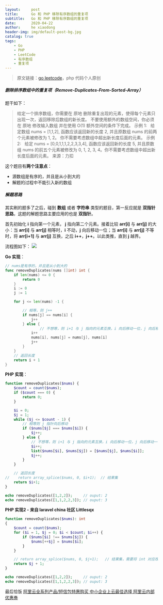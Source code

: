 ```yaml
---
layout:     post
title:      Go 和 PHP 移除有序数组的重复项
subtitle:   Go 和 PHP 移除有序数组的重复项
date:       2020-04-22
author:     he xiaodong
header-img: img/default-post-bg.jpg
catalog: true
tags:
    - Go
    - PHP
    - LeetCode
    - 有序数组
    - 重复项
---
```


> 原文链接：[go leetcode](https://github.com/wx-satellite/learning-algorithm)，php 代码个人原创

##### 删除排序数组中的重复项（Remove-Duplicates-From-Sorted-Array）
题干如下：
>给定一个排序数组，你需要在 原地 删除重复出现的元素，使得每个元素只出现一次，返回移除后数组的新长度。
不要使用额外的数组空间，你必须在 原地 修改输入数组 并在使用 O(1) 额外空间的条件下完成。
示例 1:
&nbsp;&nbsp;给定数组 nums = [1,1,2], 
函数应该返回新的长度 2, 并且原数组 nums 的前两个元素被修改为 1, 2。 你不需要考虑数组中超出新长度后面的元素。
示例 2:
&nbsp;&nbsp;给定 nums = [0,0,1,1,1,2,2,3,3,4],
函数应该返回新的长度 5, 并且原数组 nums 的前五个元素被修改为 0, 1, 2, 3, 4。你不需要考虑数组中超出新长度后面的元素。
来源：力扣

这个题目有**两个注意点**： 
*  源数组是有序的，并且是从小到大的
*  解题的过程中不能引入新的数组

##### 解题思路
其实刷的题多了之后，碰到 **数组** 或者 **字符串** 类型的题目，第一反应就是 **双指针思路**，这题的解题思路主要应用的也是 **双指针**。

首先初始化 **i** 指向第一个元素， **j** 指向第二个元素。接着比较 **arr[i]** 与 **arr[j]** 的大小：当 **arr[i]** 与 **arr[j]** 相等时，**i** 不动，**j** 向后移动一位；当 **arr[i]** 与 **arr[j]** 不等时，将 **arr[i+1]** 与 **arr[j]** 互换，之后 **i++**，**j++**。以此类推，直到 **j** 越界。

流程图如下：
![](https://cdn.learnku.com/uploads/images/202004/17/21280/gNf9y8r3xf.jpg!large)


**Go 实现**：
```go
// nums是有序的，并且是从小到大的
func removeDuplicates(nums []int) int {
    if len(nums) <= 0 {
        return 0
    }
    i := 0
    j := 1

    for j <= len(nums) -1 {

        // 相等，则 j++
        if nums[j] == nums[i] {
            j++
        } else {
                // 不想等，则 i+1 与 j 指向的元素互换，i 向后移动一位，j 向后移动一位
            i++
            nums[i], nums[j] = nums[j], nums[i]
            j++
        }
    }
    // 返回长度
    return i + 1
}
```

**PHP 实现**：
```php
function removeDuplicates($nums) {
    $count = count($nums);
    if ($count === 0) {
        return 0;
    }

    $i = 0;
    $j = 1;
    while ($j <= $count - 1) {
        // 相等则 j 指针向后移动
        if ($nums[$j] === $nums[$i]) {
            $j++;
        } else {
            // 不想等，则 i+1 与 j 指向的元素互换，i 向后移动一位，j 向后移动一位
            $i++;
            list($nums[$i], $nums[$j]) = [$nums[$j], $nums[$i]];
            $j++;
        }
    }

    // 返回长度
//    return array_splice($nums, 0, $i+1);  // 结果集
    return $i+1;
}

echo removeDuplicates([1,2,2]);     // ouput: 2
echo removeDuplicates([1,1,2,2,3]); // ouput: 3
```

**PHP 实现2 - 来自 laravel china 社区 Littlesqx**
```php
function removeDuplicates($nums): int 
{
    $count = count($nums);
    for ($i = 1, $j = 0; $i < $count; $i++) {
        if ($nums[$i] !== $nums[$j]) {
            $nums[++$j] = $nums[$i];
        }
    }

    // return array_splice($nums, 0, $j+1);   // 结果集，需要将 int 对应改为 array
    return $j + 1;
}

echo removeDuplicates([1,2,2]);     // ouput: 2
echo removeDuplicates([1,1,2,2,3]); // ouput: 3
```


最后恰饭 [阿里云全系列产品/短信包特惠购买 中小企业上云最佳选择 阿里云内部优惠券](https://www.aliyun.com/minisite/goods?userCode=0amqgcs9)